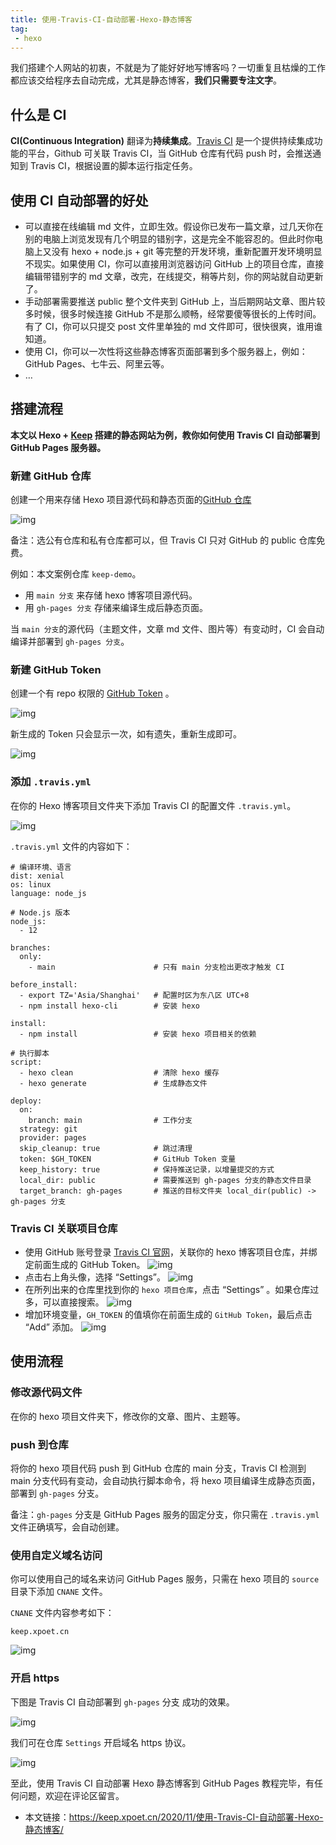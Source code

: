 ```yaml
---
title: 使用-Travis-CI-自动部署-Hexo-静态博客
tag:
 - hexo
---
```




我们搭建个人网站的初衷，不就是为了能好好地写博客吗？一切重复且枯燥的工作都应该交给程序去自动完成，尤其是静态博客，**我们只需要专注文字**。



## 什么是 CI

**CI(Continuous Integration)** 翻译为**持续集成**。[Travis CI](https://travis-ci.com/) 是一个提供持续集成功能的平台，Github 可关联 Travis CI，当 GitHub 仓库有代码 push 时，会推送通知到 Travis CI，根据设置的脚本运行指定任务。

## 使用 CI 自动部署的好处

- 可以直接在线编辑 md 文件，立即生效。假设你已发布一篇文章，过几天你在别的电脑上浏览发现有几个明显的错别字，这是完全不能容忍的。但此时你电脑上又没有 hexo + node.js + git 等完整的开发环境，重新配置开发环境明显不现实。如果使用 CI，你可以直接用浏览器访问 GitHub 上的项目仓库，直接编辑带错别字的 md 文章，改完，在线提交，稍等片刻，你的网站就自动更新了。
- 手动部署需要推送 public 整个文件夹到 GitHub 上，当后期网站文章、图片较多时候，很多时候连接 GitHub 不是那么顺畅，经常要傻等很长的上传时间。有了 CI，你可以只提交 post 文件里单独的 md 文件即可，很快很爽，谁用谁知道。
- 使用 CI，你可以一次性将这些静态博客页面部署到多个服务器上，例如：GitHub Pages、七牛云、阿里云等。
- …

## 搭建流程

**本文以 Hexo + [Keep](https://github.com/XPoet/hexo-theme-keep) 搭建的静态网站为例，教你如何使用 Travis CI 自动部署到 GitHub Pages 服务器。**

### 新建 GitHub 仓库

创建一个用来存储 Hexo 项目源代码和静态页面的[GitHub 仓库](https://github.com/new)

![img](https://cdn.jsdelivr.net/gh/XPoet/image-hosting@master/使用Travis-CI自动部署Hexo静态博客/create-repos.1evjlz6fnchs.png)

备注：选公有仓库和私有仓库都可以，但 Travis CI 只对 GitHub 的 public 仓库免费。

例如：本文案例仓库 `keep-demo`。

- 用 `main 分支` 来存储 hexo 博客项目源代码。
- 用 `gh-pages 分支` 存储来编译生成后静态页面。

当 `main 分支`的源代码（主题文件，文章 md 文件、图片等）有变动时，CI 会自动编译并部署到 `gh-pages 分支`。

### 新建 GitHub Token

创建一个有 repo 权限的 [GitHub Token](https://github.com/settings/tokens/new) 。

![img](https://cdn.jsdelivr.net/gh/XPoet/image-hosting@master/使用Travis-CI自动部署Hexo静态博客/image.8ew2trw9if4.png)

新生成的 Token 只会显示一次，如有遗失，重新生成即可。

![img](https://cdn.jsdelivr.net/gh/XPoet/xpoet-image-hosting/PicX/image.krns6rvn9l.png)

### 添加 `.travis.yml`

在你的 Hexo 博客项目文件夹下添加 Travis CI 的配置文件 `.travis.yml`。

![img](https://cdn.jsdelivr.net/gh/XPoet/image-hosting@master/使用Travis-CI自动部署Hexo静态博客/image.4fgd9xj4kl20.png)

`.travis.yml` 文件的内容如下：

```
# 编译环境、语言
dist: xenial
os: linux
language: node_js

# Node.js 版本
node_js:
  - 12

branches:
  only:
    - main                      # 只有 main 分支检出更改才触发 CI

before_install:
  - export TZ='Asia/Shanghai'   # 配置时区为东八区 UTC+8
  - npm install hexo-cli        # 安装 hexo

install:
  - npm install                 # 安装 hexo 项目相关的依赖

# 执行脚本 
script:                         
  - hexo clean                  # 清除 hexo 缓存
  - hexo generate               # 生成静态文件

deploy:
  on:
    branch: main                # 工作分支
  strategy: git
  provider: pages
  skip_cleanup: true            # 跳过清理
  token: $GH_TOKEN              # GitHub Token 变量
  keep_history: true            # 保持推送记录，以增量提交的方式
  local_dir: public             # 需要推送到 gh-pages 分支的静态文件目录
  target_branch: gh-pages       # 推送的目标文件夹 local_dir(public) -> gh-pages 分支
```

### Travis CI 关联项目仓库

- 使用 GitHub 账号登录 [Travis CI 官网](https://travis-ci.com/)，关联你的 hexo 博客项目仓库，并绑定前面生成的 GitHub Token。
  ![img](https://cdn.jsdelivr.net/gh/XPoet/image-hosting@master/使用Travis-CI自动部署Hexo静态博客/image.29mrt40ry85c.png)
- 点击右上角头像，选择 “Settings”。
  ![img](https://cdn.jsdelivr.net/gh/XPoet/image-hosting@master/使用Travis-CI自动部署Hexo静态博客/image.61r86to55dk0.png)
- 在所列出来的仓库里找到你的 `hexo 项目仓库`，点击 “Settings” 。如果仓库过多，可以直接搜索。
  ![img](https://cdn.jsdelivr.net/gh/XPoet/image-hosting@master/使用Travis-CI自动部署Hexo静态博客/image.2h7f3eetn9g0.png)
- 增加环境变量，`GH_TOKEN` 的值填你在前面生成的 `GitHub Token`，最后点击 “Add” 添加。
  ![img](https://cdn.jsdelivr.net/gh/XPoet/image-hosting@master/使用Travis-CI自动部署Hexo静态博客/image.i5puxt6ef7c.png)

## 使用流程

### 修改源代码文件

在你的 hexo 项目文件夹下，修改你的文章、图片、主题等。

### push 到仓库

将你的 hexo 项目代码 push 到 GitHub 仓库的 main 分支，Travis CI 检测到 main 分支代码有变动，会自动执行脚本命令，将 hexo 项目编译生成静态页面，部署到 `gh-pages` 分支。

备注：`gh-pages` 分支是 GitHub Pages 服务的固定分支，你只需在 `.travis.yml` 文件正确填写，会自动创建。

### 使用自定义域名访问

你可以使用自己的域名来访问 GitHub Pages 服务，只需在 hexo 项目的 `source` 目录下添加 `CNANE` 文件。

`CNANE` 文件内容参考如下：

```
keep.xpoet.cn
```

![img](https://cdn.jsdelivr.net/gh/XPoet/image-hosting@master/使用Travis-CI自动部署Hexo静态博客/image.40wfwkzns480.png)

### 开启 https

下图是 Travis CI 自动部署到 `gh-pages` 分支 成功的效果。

![img](https://cdn.jsdelivr.net/gh/XPoet/image-hosting@master/使用Travis-CI自动部署Hexo静态博客/image.3slemzli8ai0.png)

我们可在仓库 `Settings` 开启域名 https 协议。

![img](https://cdn.jsdelivr.net/gh/XPoet/image-hosting@master/使用Travis-CI自动部署Hexo静态博客/image.3d1cd0bwi5i0.png)

至此，使用 Travis CI 自动部署 Hexo 静态博客到 GitHub Pages 教程完毕，有任何问题，欢迎在评论区留言。

- 本文链接：https://keep.xpoet.cn/2020/11/使用-Travis-CI-自动部署-Hexo-静态博客/